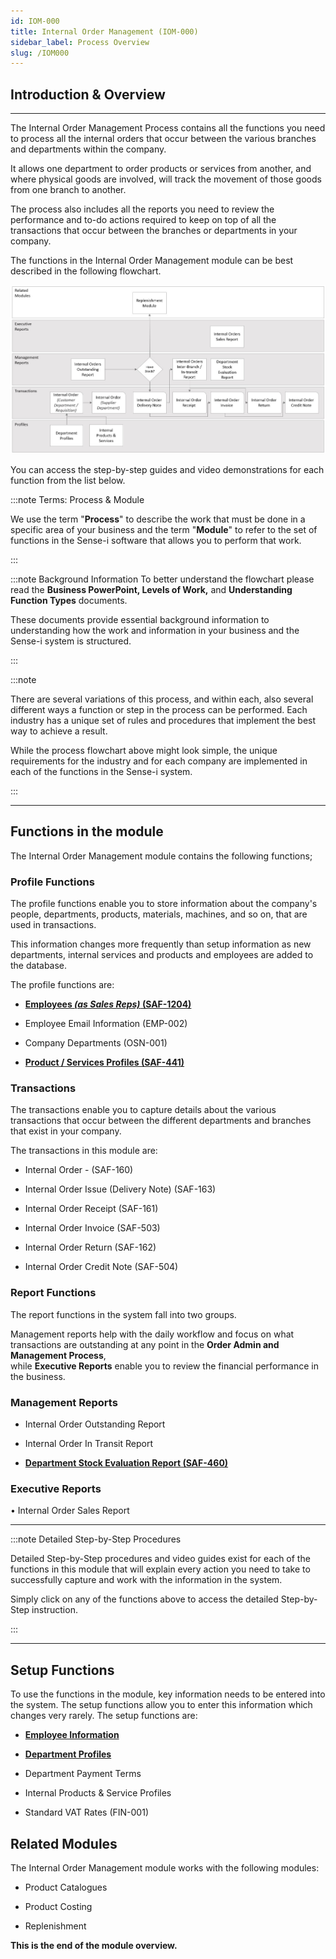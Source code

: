 ```yaml
---
id: IOM-000
title: Internal Order Management (IOM-000)
sidebar_label: Process Overview
slug: /IOM000
---
```

## Introduction & Overview
___

The Internal Order Management Process contains all the functions you
need to process all the internal orders that occur between the various
branches and departments within the company.  

It allows one department to order products or services from another, and where physical goods are involved, will track the movement of those goods from one branch to another.  

The process also includes all the reports you need to review
the performance and to-do actions required to keep on top of all the
transactions that occur between the branches or departments in your
company.  

The functions in the Internal Order Management module can be best
described in the following flowchart.

![](../static/img/docs/IOM-000/image1.jpg)  

You can access the step-by-step guides and video demonstrations for each function from the list below.  

:::note Terms: Process & Module  

We use the term "**Process**" to describe the work that must be done in a specific area of your business and the term "**Module**" to refer to the set of functions in the Sense-i software that allows you to perform
that work.  

:::

:::note Background Information
To better understand the flowchart please read the **Business PowerPoint, Levels of Work,** and **Understanding Function Types** documents.  

These documents provide essential background information to understanding how the work and information in your business and the Sense-i system is structured.

:::  

:::note

There are several variations of this process, and within each, also several different ways a function or step in the process can be performed. Each industry has a unique set of rules and procedures that implement the best way to achieve a result.  

While the process flowchart above might look simple, the unique requirements for the industry and for each company are implemented in each of the functions in the Sense-i system.

:::
___
## Functions in the module  

The Internal Order Management module contains the following functions;

### Profile Functions 

The profile functions enable you to store information about the
company's people, departments, products, materials, machines, and so on,
that are used in transactions.  

This information changes more frequently than setup information as new departments, internal services and products and employees are added to the database.

The profile functions are:

- **[Employees _(as Sales Reps)_ (SAF-1204)](1204)**  

-   Employee Email Information (EMP-002)

-   Company Departments (OSN-001)

- **[Product / Services Profiles (SAF-441)](441)**  

### Transactions 

The transactions enable you to capture details about the various
transactions that occur between the different departments and branches
that exist in your company.

The transactions in this module are:

-   Internal Order - (SAF-160)  

-   Internal Order Issue (Delivery Note) (SAF-163)  

-   Internal Order Receipt (SAF-161)  

-   Internal Order Invoice (SAF-503)  

-   Internal Order Return (SAF-162)  

-   Internal Order Credit Note (SAF-504)  

### Report Functions 

The report functions in the system fall into two groups.  

Management reports help with the daily workflow and focus on what transactions are outstanding at any point in the **Order Admin and Management Process**,  
while **Executive Reports** enable you to review the financial
performance in the business.  

### Management Reports 

-   Internal Order Outstanding Report

-   Internal Order In Transit Report   

-   **[Department Stock Evaluation Report (SAF-460)](460)**    

### Executive Reports 

• Internal Order Sales Report  
___
:::note Detailed Step-by-Step Procedures

Detailed Step-by-Step procedures and video guides exist for each of the
functions in this module that will explain every action you need to take
to successfully capture and work with the information in the system.

Simply click on any of the functions above to access the detailed
Step-by-Step instruction.

:::

___
## Setup Functions 

To use the functions in the module, key information needs to be entered
into the system. The setup functions allow you to enter this information
which changes very rarely. The setup functions are:

-   **[Employee Information](1204)**

-   **[Department Profiles](710)**  

-   Department Payment Terms

-   Internal Products & Service Profiles

-   Standard VAT Rates (FIN-001)

## Related Modules 

The Internal Order Management module works with the following modules:  

-   Product Catalogues  

-   Product Costing  

-   Replenishment  

**This is the end of the module overview.**
